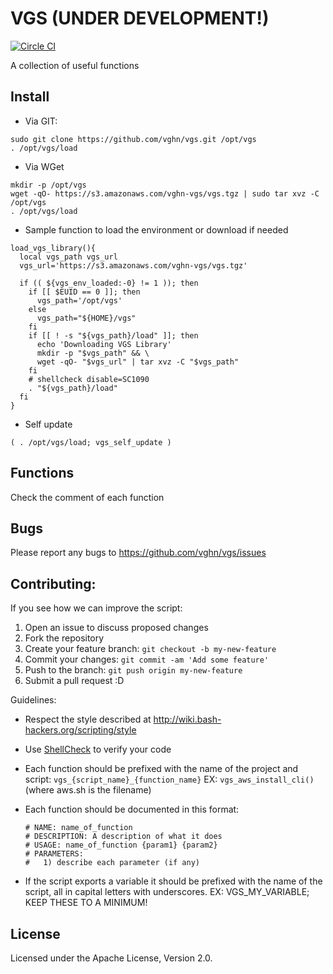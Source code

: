 # VGS  (UNDER DEVELOPMENT!)
  [![Circle CI](https://circleci.com/gh/vghn/vgs/tree/master.svg?style=svg)](https://circleci.com/gh/vghn/vgs/tree/master)

A collection of useful functions

## Install
- Via GIT:
```
sudo git clone https://github.com/vghn/vgs.git /opt/vgs
. /opt/vgs/load
```

- Via WGet
```
mkdir -p /opt/vgs
wget -qO- https://s3.amazonaws.com/vghn-vgs/vgs.tgz | sudo tar xvz -C /opt/vgs
. /opt/vgs/load
```

- Sample function to load the environment or download if needed
```
load_vgs_library(){
  local vgs_path vgs_url
  vgs_url='https://s3.amazonaws.com/vghn-vgs/vgs.tgz'

  if (( ${vgs_env_loaded:-0} != 1 )); then
    if [[ $EUID == 0 ]]; then
      vgs_path='/opt/vgs'
    else
      vgs_path="${HOME}/vgs"
    fi
    if [[ ! -s "${vgs_path}/load" ]]; then
      echo 'Downloading VGS Library'
      mkdir -p "$vgs_path" && \
      wget -qO- "$vgs_url" | tar xvz -C "$vgs_path"
    fi
    # shellcheck disable=SC1090
    . "${vgs_path}/load"
  fi
}
```

- Self update
```
( . /opt/vgs/load; vgs_self_update )
```

## Functions
Check the comment of each function

## Bugs
Please report any bugs to https://github.com/vghn/vgs/issues

## Contributing:
If you see how we can improve the script:
1. Open an issue to discuss proposed changes
2. Fork the repository
3. Create your feature branch: `git checkout -b my-new-feature`
4. Commit your changes: `git commit -am 'Add some feature'`
5. Push to the branch: `git push origin my-new-feature`
6. Submit a pull request :D

Guidelines:

  - Respect the style described at http://wiki.bash-hackers.org/scripting/style

  - Use [ShellCheck](http://www.shellcheck.net/about.html) to verify your code

  - Each function should be prefixed with the name of the project and script:
    `vgs_{script_name}_{function_name}`
    EX: `vgs_aws_install_cli()` (where aws.sh is the filename)

  - Each function should be documented in this format:

    ```
    # NAME: name_of_function
    # DESCRIPTION: A description of what it does
    # USAGE: name_of_function {param1} {param2}
    # PARAMETERS:
    #   1) describe each parameter (if any)
    ```

  - If the script exports a variable it should be prefixed with the name of the
    script, all in capital letters with underscores.
    EX: VGS_MY_VARIABLE; KEEP THESE TO A MINIMUM!

## License
Licensed under the Apache License, Version 2.0.
